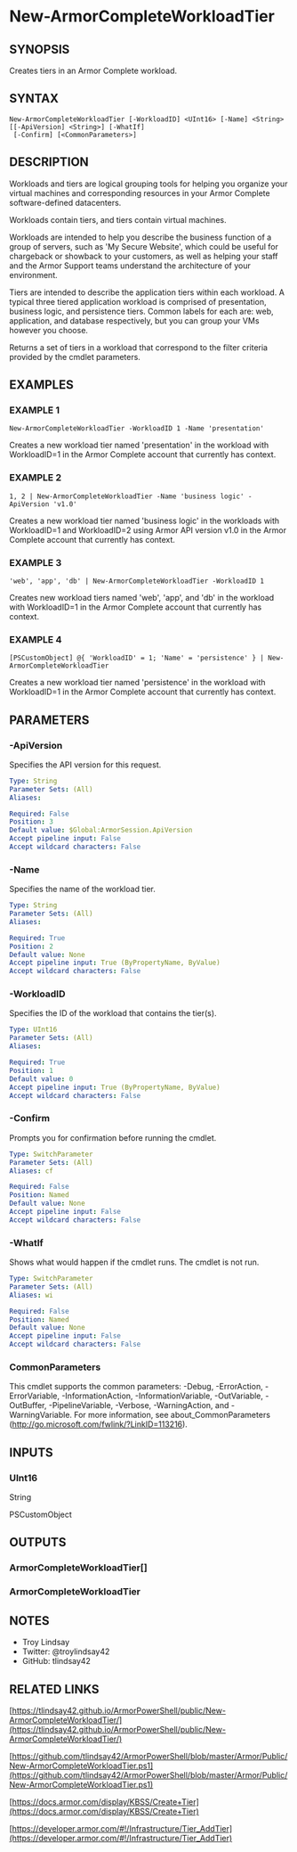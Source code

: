 # New-ArmorCompleteWorkloadTier

## SYNOPSIS
Creates tiers in an Armor Complete workload.

## SYNTAX

```
New-ArmorCompleteWorkloadTier [-WorkloadID] <UInt16> [-Name] <String> [[-ApiVersion] <String>] [-WhatIf]
 [-Confirm] [<CommonParameters>]
```

## DESCRIPTION
Workloads and tiers are logical grouping tools for helping you organize your
virtual machines and corresponding resources in your Armor Complete
software-defined datacenters.

Workloads contain tiers, and tiers contain virtual machines.

Workloads are intended to help you describe the business function of a group of
servers, such as 'My Secure Website', which could be useful for chargeback or
showback to your customers, as well as helping your staff and the Armor Support
teams understand the architecture of your environment.

Tiers are intended to describe the application tiers within each workload. 
A
typical three tiered application workload is comprised of presentation,
business logic, and persistence tiers. 
Common labels for each are: web,
application, and database respectively, but you can group your VMs however you
choose.

Returns a set of tiers in a workload that correspond to the filter criteria
provided by the cmdlet parameters.

## EXAMPLES

### EXAMPLE 1
```
New-ArmorCompleteWorkloadTier -WorkloadID 1 -Name 'presentation'
```

Creates a new workload tier named 'presentation' in the workload with WorkloadID=1
in the Armor Complete account that currently has context.

### EXAMPLE 2
```
1, 2 | New-ArmorCompleteWorkloadTier -Name 'business logic' -ApiVersion 'v1.0'
```

Creates a new workload tier named 'business logic' in the workloads with
WorkloadID=1 and WorkloadID=2 using Armor API version v1.0 in the Armor
Complete account that currently has context.

### EXAMPLE 3
```
'web', 'app', 'db' | New-ArmorCompleteWorkloadTier -WorkloadID 1
```

Creates new workload tiers named 'web', 'app', and 'db' in the workload with
WorkloadID=1 in the Armor Complete account that currently has context.

### EXAMPLE 4
```
[PSCustomObject] @{ 'WorkloadID' = 1; 'Name' = 'persistence' } | New-ArmorCompleteWorkloadTier
```

Creates a new workload tier named 'persistence' in the workload with
WorkloadID=1 in the Armor Complete account that currently has context.

## PARAMETERS

### -ApiVersion
Specifies the API version for this request.

```yaml
Type: String
Parameter Sets: (All)
Aliases:

Required: False
Position: 3
Default value: $Global:ArmorSession.ApiVersion
Accept pipeline input: False
Accept wildcard characters: False
```

### -Name
Specifies the name of the workload tier.

```yaml
Type: String
Parameter Sets: (All)
Aliases:

Required: True
Position: 2
Default value: None
Accept pipeline input: True (ByPropertyName, ByValue)
Accept wildcard characters: False
```

### -WorkloadID
Specifies the ID of the workload that contains the tier(s).

```yaml
Type: UInt16
Parameter Sets: (All)
Aliases:

Required: True
Position: 1
Default value: 0
Accept pipeline input: True (ByPropertyName, ByValue)
Accept wildcard characters: False
```

### -Confirm
Prompts you for confirmation before running the cmdlet.

```yaml
Type: SwitchParameter
Parameter Sets: (All)
Aliases: cf

Required: False
Position: Named
Default value: None
Accept pipeline input: False
Accept wildcard characters: False
```

### -WhatIf
Shows what would happen if the cmdlet runs.
The cmdlet is not run.

```yaml
Type: SwitchParameter
Parameter Sets: (All)
Aliases: wi

Required: False
Position: Named
Default value: None
Accept pipeline input: False
Accept wildcard characters: False
```

### CommonParameters
This cmdlet supports the common parameters: -Debug, -ErrorAction, -ErrorVariable, -InformationAction, -InformationVariable, -OutVariable, -OutBuffer, -PipelineVariable, -Verbose, -WarningAction, and -WarningVariable.
For more information, see about_CommonParameters (http://go.microsoft.com/fwlink/?LinkID=113216).

## INPUTS

### UInt16

String

PSCustomObject

## OUTPUTS

### ArmorCompleteWorkloadTier[]

### ArmorCompleteWorkloadTier

## NOTES
- Troy Lindsay
- Twitter: @troylindsay42
- GitHub: tlindsay42

## RELATED LINKS

[https://tlindsay42.github.io/ArmorPowerShell/public/New-ArmorCompleteWorkloadTier/](https://tlindsay42.github.io/ArmorPowerShell/public/New-ArmorCompleteWorkloadTier/)

[https://github.com/tlindsay42/ArmorPowerShell/blob/master/Armor/Public/New-ArmorCompleteWorkloadTier.ps1](https://github.com/tlindsay42/ArmorPowerShell/blob/master/Armor/Public/New-ArmorCompleteWorkloadTier.ps1)

[https://docs.armor.com/display/KBSS/Create+Tier](https://docs.armor.com/display/KBSS/Create+Tier)

[https://developer.armor.com/#!/Infrastructure/Tier_AddTier](https://developer.armor.com/#!/Infrastructure/Tier_AddTier)


